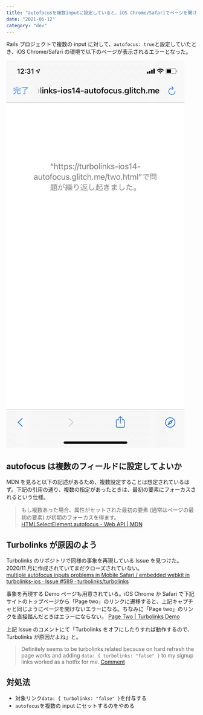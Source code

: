 ```yaml
---
title: "autofocusを複数inputに設定していると、iOS Chrome/Safariでページを開けない事象"
date: "2021-06-12"
category: "dev"
---
```


Rails プロジェクトで複数の input に対して、`autofocus: true`と設定していたとき、iOS Chrome/Safari の環境で以下のページが表示されるエラーとなった。

![](img1.jpeg)

## autofocus は複数のフィールドに設定してよいか

MDN を見ると以下の記述があるため、複数設定することは想定されているはず。下記の引用の通り、複数の指定があったときは、最初の要素にフォーカスされるという仕様。

> もし複数あった場合、属性がセットされた最初の要素 (通常はページの最初の要素) が初期のフォーカスを得ます。
> [HTMLSelectElement.autofocus - Web API | MDN](https://developer.mozilla.org/ja/docs/Web/API/HTMLSelectElement/autofocus)

## Turbolinks が原因のよう

Turbolinks のリポジトリで同様の事象を再現している Issue を見つけた。2020/11 月に作成されていてまだクローズされていない。  
[multiple autofocus inputs problems in Mobile Safari / embedded webkit in turbolinks-ios · Issue #589 · turbolinks/turbolinks](https://github.com/turbolinks/turbolinks/issues/589)

事象を再現する Demo ページも用意されている。iOS Chrome か Safari で下記サイトのトップページから「Page two」のリンクに遷移すると、上記キャプチャと同じようにページを開けないエラーになる。ちなみに「Page two」のリンクを直接踏んだときはエラーにならない。
[Page Two | Turbolinks Demo](https://turbolinks-ios14-autofocus.glitch.me/)

上記 Issue のコメントにて「Turbolinks をオフにしたりすれば動作するので、Turbolinks が原因だよね」と。

> Definitely seems to be turbolinks related because on hard refresh the page works and adding `data: { turbolinks: "false" }` to my signup links worked as a hotfix for me.
> [Comment](https://github.com/turbolinks/turbolinks/issues/589#issuecomment-738755245)

## 対処法

- 対象リンク`data: { turbolinks: "false" }`を付与する
- `autofocus`を複数の input にセットするのをやめる
